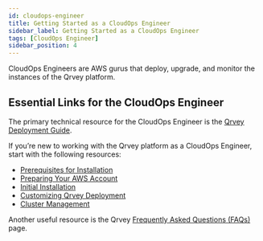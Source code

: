 ```yaml
---
id: cloudops-engineer
title: Getting Started as a CloudOps Engineer
sidebar_label: Getting Started as a CloudOps Engineer
tags: [CloudOps Engineer]
sidebar_position: 4
---
```


CloudOps Engineers are AWS gurus that deploy, upgrade, and monitor the instances of the Qrvey platform.

## Essential Links for the CloudOps Engineer
The primary technical resource for the CloudOps Engineer is the [Qrvey Deployment Guide](../../deployment/introduction-to-deployment.md). 

If you’re new to working with the Qrvey platform as a CloudOps Engineer, start with the following resources:
* [Prerequisites for Installation](../../deployment/prerequisites-for-installation.md)
* [Preparing Your AWS Account](../../deployment/preparing-AWS-account.md)
* [Initial Installation](../../deployment/04-Installing%20the%20Qrvey%20platform/initial-installation.md)
* [Customizing Qrvey Deployment](../../deployment/customizing-qrvey-deployment.md)
* [Cluster Management](../../deployment/06-Managing%20the%20Qrvey%20Platform/manage-aws-elasticsearch.md)

Another useful resource is the Qrvey [Frequently Asked Questions (FAQs)](../faqs.md) page. 